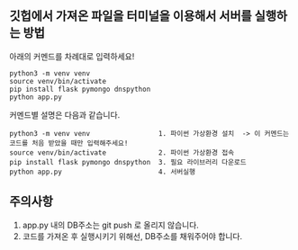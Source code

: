 ## 깃헙에서 가져온 파일을 터미널을 이용해서 서버를 실행하는 방법

아래의 커멘드를 차례대로 입력하세요!

```
python3 -m venv venv
source venv/bin/activate
pip install flask pymongo dnspython
python app.py
```

커멘드별 설명은 다음과 같습니다.

```
python3 -m venv venv                 1. 파이썬 가상환경 설치  -> 이 커멘드는 코드를 처음 받았을 때만 입력해주세요!
source venv/bin/activate             2. 파이썬 가상환경 접속
pip install flask pymongo dnspython  3. 필요 라이브러리 다운로드
python app.py                        4. 서버실행
```

## 주의사항

1. app.py 내의 DB주소는 git push 로 올리지 않습니다.
2. 코드를 가져온 후 실행시키기 위해선, DB주소를 채워주어야 합니다.

